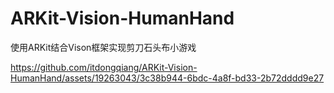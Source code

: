 # ARKit-Vision-HumanHand
使用ARKit结合Vison框架实现剪刀石头布小游戏


https://github.com/itdongqiang/ARKit-Vision-HumanHand/assets/19263043/3c38b944-6bdc-4a8f-bd33-2b72dddd9e27

